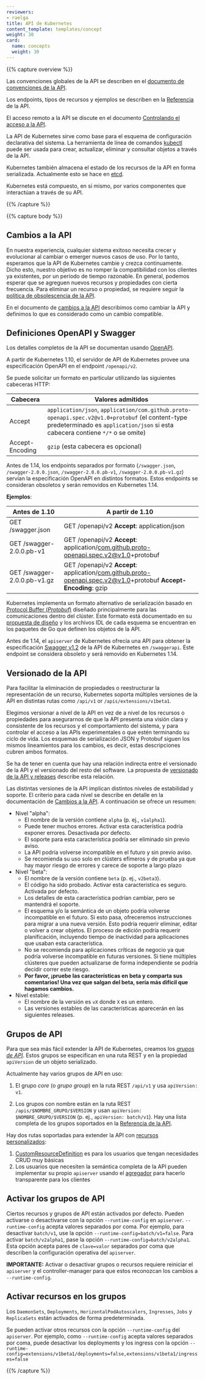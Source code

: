 ```yaml
---
reviewers:
- raelga
title: API de Kubernetes
content_template: templates/concept
weight: 30
card: 
  name: concepts
  weight: 30
---
```


{{% capture overview %}}

Las convenciones globales de la API se describen en el [documento de convenciones de la API](https://git.k8s.io/community/contributors/devel/sig-architecture/api-conventions.md).

Los endpoints, tipos de recursos y ejemplos se describen en la [Referencia](/es/docs/reference) de la API.

El acceso remoto a la API se discute en el documento [Controlando el acceso a la API](/docs/reference/access-authn-authz/controlling-access/).

La API de Kubernetes sirve como base para el esquema de configuración declarativa del sistema. La herramienta de
línea de comandos [kubectl](/docs/reference/kubectl/overview/) puede ser usada para crear, actualizar, eliminar y consultar objetos a través de la API.

Kubernetes también almacena el estado de los recursos de la API en forma serializada. Actualmente esto se hace en [etcd](https://coreos.com/docs/distributed-configuration/getting-started-with-etcd/).

Kubernetes está compuesto, en si mismo, por varios componentes que interactúan a través de su API.

{{% /capture %}}


{{% capture body %}}

## Cambios a la API

En nuestra experiencia, cualquier sistema exitoso necesita crecer y evolucionar al cambiar o emerger nuevos casos de uso. Por lo tanto, esperamos que la API de Kubernetes cambie y crezca continuamente. Dicho esto, nuestro objetivo es no romper la compatibilidad con los clientes ya existentes, por un período de tiempo razonable. En general, podemos esperar que se agreguen nuevos recursos y propiedades con cierta frecuencia. Para eliminar un recurso o propiedad, se requiere seguir la [política de obsolescencia de la API](/docs/reference/using-api/deprecation-policy/).

En el documento de [cambios a la API](https://git.k8s.io/community/contributors/devel/sig-architecture/api_changes.md) describimos como cambiar la API y definimos lo que es considerado como un cambio compatible.

## Definiciones OpenAPI y Swagger

Los detalles completos de la API se documentan usando [OpenAPI](https://www.openapis.org/).

A partir de Kubernetes 1.10, el servidor de API de Kubernetes provee una especificación OpenAPI en el endpoint  `/openapi/v2`.

Se puede solicitar un formato en particular utilizando las siguientes cabeceras HTTP:

| Cabecera        | Valores admitidos                                                                                                                                                                  |
| --------------- | ---------------------------------------------------------------------------------------------------------------------------------------------------------------------------------- |
| Accept          | `application/json`, `application/com.github.proto-openapi.spec.v2@v1.0+protobuf` (el content-type predeterminado es `application/json` si esta cabecera contiene `*/*` o se omite) |
| Accept-Encoding | `gzip` (esta cabecera es opcional)                                                                                                                                                 |

Antes de 1.14, los endpoints separados por formato (`/swagger.json`, `/swagger-2.0.0.json`, `/swagger-2.0.0.pb-v1`, `/swagger-2.0.0.pb-v1.gz`)
servían la especificación OpenAPI en distintos formatos. Estos endpoints se consideran obsoletos y serán removidos en Kubernetes 1.14.

**Ejemplos**:

| Antes de 1.10               | A partir de 1.10                                                                                                 |
| --------------------------- | ---------------------------------------------------------------------------------------------------------------- |
| GET /swagger.json           | GET /openapi/v2 **Accept**: application/json                                                                     |
| GET /swagger-2.0.0.pb-v1    | GET /openapi/v2 **Accept**: application/com.github.proto-openapi.spec.v2@v1.0+protobuf                           |
| GET /swagger-2.0.0.pb-v1.gz | GET /openapi/v2 **Accept**: application/com.github.proto-openapi.spec.v2@v1.0+protobuf **Accept-Encoding**: gzip |

Kubernetes implementa un formato alternativo de serialización basado en [Protocol Buffer (_Protobuf_)](https://developers.google.com/protocol-buffers/) diseñado principalmente para las comunicaciones dentro del clúster. Este formato está documentado en su [propuesta de diseño](https://github.com/kubernetes/community/blob/master/contributors/design-proposals/api-machinery/protobuf.md) y los archivos IDL de cada esquema se encuentran en los paquetes de Go que definen los objetos de la API.

Antes de 1.14, el `apiserver` de Kubernetes ofrecía una API para obtener la especificación [Swagger v1.2](http://swagger.io/) de la API de Kubernetes en `/swaggerapi`. Este endpoint se considera obsoleto y será removido en Kubernetes 1.14.

## Versionado de la API

Para facilitar la eliminación de propiedades o reestructurar la representación de un recurso, Kubernetes soporta múltiples versiones de la API en distintas rutas como `/api/v1` or `/apis/extensions/v1beta1`.

Elegimos versionar a nivel de la API en vez de a nivel de los recursos o propiedades para asegurarnos de que la API presenta una visión clara y consistente de los recursos y el comportamiento del sistema, y para controlar el acceso a las APIs experimentales o que estén terminando su ciclo de vida. Los esquemas de serialización JSON y Protobuf siguen los mismos lineamientos para los cambios, es decir, estas descripciones cubren ambos formatos.

Se ha de tener en cuenta que hay una relación indirecta entre el versionado de la API y el versionado del resto del software. La propuesta de [versionado de la API y releases](https://git.k8s.io/community/contributors/design-proposals/release/versioning.md) describe esta relación.

Las distintas versiones de la API implican distintos niveles de estabilidad y soporte. El criterio para cada nivel se describe en detalle en la documentación de [Cambios a la API](https://git.k8s.io/community/contributors/devel/sig-architecture/api_changes.md#alpha-beta-and-stable-versions). A continuación se ofrece un resumen:

- Nivel "alpha":
  - El nombre de la versión contiene `alpha` (p. ej., `v1alpha1`).
  - Puede tener muchos errores. Activar esta característica podría exponer errores. Desactivada por defecto.
  - El soporte para esta característica podría ser eliminado sin previo aviso.
  - La API podría volverse incompatible en el futuro y sin previo aviso.
  - Se recomienda su uso solo en clústers efímeros y de prueba ya que hay mayor riesgo de errores y carece de soporte a largo plazo
- Nivel "beta":
  - El nombre de la versión contiene `beta` (p. ej., `v2beta3`).
  - El código ha sido probado. Activar esta característica es seguro. Activada por defecto.
  - Los detalles de esta característica podrían cambiar, pero se mantendrá el soporte.
  - El esquema y/o la semántica de un objeto podría volverse incompatible en el futuro. Si esto pasa, ofreceremos instrucciones para migrar a una nueva versión. Esto podría requerir eliminar, editar o volver a crear objetos. El proceso de edición podría requerir planificación, incluyendo tiempo de inactividad para aplicaciones que usaban esta característica.
  - No se recomienda para aplicaciones críticas de negocio ya que podría volverse incompatible en futuras versiones. Si tiene múltiples clústeres que pueden actualizarse de forma independiente se podría decidir correr este riesgo.
  - **Por favor, ¡pruebe las características en beta y comparta sus comentarios! Una vez que salgan del beta, sería más difícil que hagamos cambios.**
- Nivel estable:
  - El nombre de la versión es `vX` donde `X` es un entero.
  - Las versiones estables de las características aparecerán en las siguientes releases.

## Grupos de API

Para que sea más fácil extender la API de Kubernetes, creamos los [*grupos de API*](https://git.k8s.io/community/contributors/design-proposals/api-machinery/api-group.md).
Estos grupos se especifican en una ruta REST y en la propiedad `apiVersion` de un objeto serializado.

Actualmente hay varios grupos de API en uso:

1. El grupo *core* (o *grupo group*) en la ruta REST `/api/v1` y usa `apiVersion: v1`.

2. Los grupos con nombre están en la ruta REST `/apis/$NOMBRE_GRUPO/$VERSION` y usan `apiVersion: $NOMBRE_GRUPO/$VERSION`
   (p. ej., `apiVersion: batch/v1`).  Hay una lista completa de los grupos soportados en la [Referencia de la API](/es/docs/reference/).


Hay dos rutas soportadas para extender la API con [recursos personalizados](/docs/concepts/api-extension/custom-resources/):

1. [CustomResourceDefinition](/docs/tasks/access-kubernetes-api/extend-api-custom-resource-definitions/)
   es para los usuarios que tengan necesidades CRUD muy básicas
2. Los usuarios que necesiten la semántica completa de la API pueden implementar su propio `apiserver`
   usando el [agregador](/docs/tasks/access-kubernetes-api/configure-aggregation-layer/) para hacerlo
   transparente para los clientes

## Activar los grupos de API

Ciertos recursos y grupos de API están activados por defecto. Pueden activarse o desactivarse con la opción `--runtime-config` en `apiserver`. `--runtime-config` acepta valores separados por coma. Por ejemplo, para desactivar `batch/v1`, use la opción
`--runtime-config=batch/v1=false`. Para activar `batch/v2alpha1`, pase la opción `--runtime-config=batch/v2alpha1`.
Esta opción acepta pares de `clave=valor` separados por coma que describen la configuración operativa del `apiserver`.

**IMPORTANTE:** Activar o desactivar grupos o recursos requiere reiniciar el `apiserver` y el controller-manager para que estos reconozcan los cambios a `--runtime-config`.

## Activar recursos en los grupos

Los `DaemonSets`, `Deployments`, `HorizontalPodAutoscalers`, `Ingresses`, `Jobs` y `ReplicaSets` están activados de forma predeterminada.

Se pueden activar otros recursos con la opción `--runtime-config` del `apiserver`. Por ejemplo, como `--runtime-config` acepta valores separados por coma, puede desactivar los deployments y los ingress con la opción
`--runtime-config=extensions/v1beta1/deployments=false,extensions/v1beta1/ingresses=false`

{{% /capture %}}
